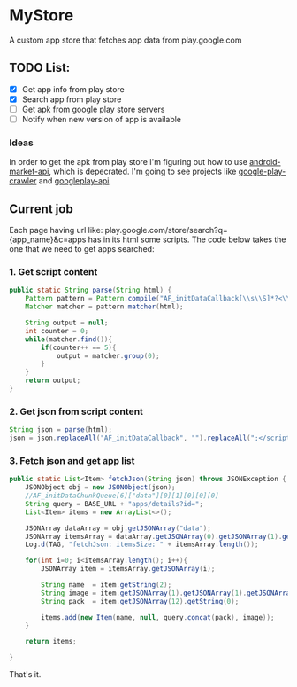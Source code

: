 # MyStore
A custom app store that fetches app data from play.google.com

## TODO List:
- [x] Get app info from play store
- [x] Search app from play store
- [ ] Get apk from google play store servers
- [ ] Notify when new version of app is available

### Ideas
In order to get the apk from play store I'm figuring out how to use [android-market-api](https://code.google.com/archive/p/android-market-api/), which is depecrated. 
I'm going to see projects like [google-play-crawler](https://github.com/Akdeniz/google-play-crawler) and [googleplay-api](https://github.com/NoMore201/googleplay-api)


## Current job
Each page having url like: play.google.com/store/search?q={app_name}&c=apps has in its html some scripts. The code below takes the one that we need to get apps searched:
### 1. Get script content

```java
public static String parse(String html) {
    Pattern pattern = Pattern.compile("AF_initDataCallback[\\s\\S]*?<\\/script");
    Matcher matcher = pattern.matcher(html);

    String output = null;
    int counter = 0;
    while(matcher.find()){
        if(counter++ == 5){
            output = matcher.group(0);
        }
    }
    return output;
}
```

### 2. Get json from script content
```java
String json = parse(html);
json = json.replaceAll("AF_initDataCallback", "").replaceAll(";</script", "").substring(1);
```

### 3. Fetch json and get app list
```java
public static List<Item> fetchJson(String json) throws JSONException {
    JSONObject obj = new JSONObject(json);
    //AF_initDataChunkQueue[6]["data"][0][1][0][0][0]
    String query = BASE_URL + "apps/details?id=";
    List<Item> items = new ArrayList<>();

    JSONArray dataArray = obj.getJSONArray("data");
    JSONArray itemsArray = dataArray.getJSONArray(0).getJSONArray(1).getJSONArray(0).getJSONArray(0).getJSONArray(0);
    Log.d(TAG, "fetchJson: itemsSize: " + itemsArray.length());

    for(int i=0; i<itemsArray.length(); i++){
        JSONArray item = itemsArray.getJSONArray(i);

        String name  = item.getString(2);
        String image = item.getJSONArray(1).getJSONArray(1).getJSONArray(0).getJSONArray(3).getString(2);
        String pack  = item.getJSONArray(12).getString(0);

        items.add(new Item(name, null, query.concat(pack), image));
    }

    return items;

}
```

That's it.
